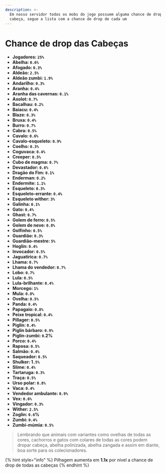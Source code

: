 ```yaml
---
description: >-
  Em nosso servidor todos os mobs do jogo possuem alguma chance de dropar a sua
  cabeça, segue a lista com a chance de drop de cada um
---
```


# Chance de drop das Cabeças

* **Jogadores: `25%`**
* **Abelha: `0.6%`**
* **Afogado: `0.3%`**
* **Aldeão: `2.5%`**
* **Aldeão zumbi: `1.9%`**
* **Andarilho: `0.3%`**
* **Aranha: `0.4%`**
* **Aranha das cavernas: `0.1%`**
* **Axolot: `0.7%`**
* **Bacalhau: `0.2%`**
* **Baiacu: `0.4%`**
* **Blaze: `0.3%`**
* **Bruxa: `0.4%`**
* **Burro: `0.7%`**
* **Cabra: `0.5%`**
* **Cavalo: `0.6%`**
* **Cavalo-esqueleto: `0.9%`**
* **Coelho: `0.3%`**
* **Coguvaca: `0.4%`**
* **Creeper: `0.5%`**
* **Cubo de magma: `0.7%`**
* **Devastador: `0.6%`**
* **Dragão do Fim: `0.1%`**
* **Enderman: `0.2%`**
* **Endermite: `1.1%`**
* **Esqueleto: `0.3%`**
* **Esqueleto-errante: `0.4%`**
* **Esqueleto wither: `3%`**
* **Galinha: `0.1%`**
* **Gato: `0.4%`**
* **Ghast: `0.7%`**
* **Golem de ferro: `0.5%`**
* **Golem de neve: `0.8%`**
* **Golfinho: `0.5%`**
* **Guardião: `0.3%`**
* **Guardião-mestre: `5%`**
* **Hoglin: `0.4%`**
* **Invocador: `0.5%`**
* **Jaguatirica: `0.7%`**
* **Lhama: `0.7%`**
* **Lhama do vendedor: `0.7%`**
* **Lobo: `0.7%`**
* **Lula: `0.5%`**
* **Lula-brilhante: `0.4%`**
* **Morcego: `1%`**
* **Mula: `0.8%`**
* **Ovelha: `0.5%`**
* **Panda: `0.4%`**
* **Papagaio: `0.8%`**
* **Peixe tropical: `0.4%`**
* **Pillager: `0.5%`**
* **Piglin: `0.4%`**
* **Piglin bárbaro: `0.9%`**
* **Piglin-zumbi: `0`.2%**
* **Porco: `0.4%`**
* **Raposa: `0.5%`**
* **Salmão: `0.4%`**
* **Saqueador: `0.5%`**
* **Shulker: 1`.5%`**
* **Slime: `0.4%`**
* **Tartaruga: `0.3%`**
* **Traça: `0.5%`**
* **Urso polar: `0.8%`**
* **Vaca: `0.4%`**
* **Vendedor ambulante: `0.9%`**
* **Vex: `0.6%`**
* **Vingador: `0.3%`**
* **Wither: `2.5%`**
* **Zoglin: `0.6`%**
* **Zumbi: `0.4%`**
* **Zumbi-múmia: `0.5%`**

> Lembrando que animais com variantes como ovelhas de todas as cores, cachorros e gatos com colares de todas as cores podem dropar cabeça, abelha polinizada, abelha zangada e assim em diante, boa sorte para os colecionadores.

{% hint style="info" %}
Pilhagem aumenta em **1.1x** por nível a chance de drop de todas as cabeças
{% endhint %}

